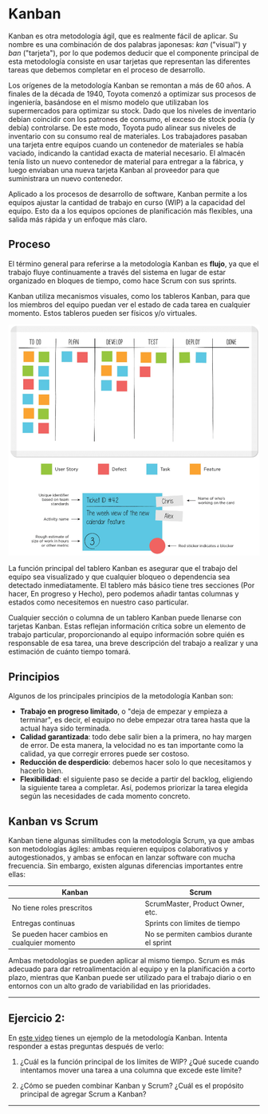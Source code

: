 # Kanban

Kanban es otra metodología ágil, que es realmente fácil de aplicar. Su nombre es una combinación de dos palabras japonesas: *kan* ("visual") y *ban* ("tarjeta"), por lo que podemos deducir que el componente principal de esta metodología consiste en usar tarjetas que representan las diferentes tareas que debemos completar en el proceso de desarrollo.

Los orígenes de la metodología Kanban se remontan a más de 60 años. A finales de la década de 1940, Toyota comenzó a optimizar sus procesos de ingeniería, basándose en el mismo modelo que utilizaban los supermercados para optimizar su stock. Dado que los niveles de inventario debían coincidir con los patrones de consumo, el exceso de stock podía (y debía) controlarse. De este modo, Toyota pudo alinear sus niveles de inventario con su consumo real de materiales. Los trabajadores pasaban una tarjeta entre equipos cuando un contenedor de materiales se había vaciado, indicando la cantidad exacta de material necesario. El almacén tenía listo un nuevo contenedor de material para entregar a la fábrica, y luego enviaban una nueva tarjeta Kanban al proveedor para que suministrara un nuevo contenedor.

Aplicado a los procesos de desarrollo de software, Kanban permite a los equipos ajustar la cantidad de trabajo en curso (WIP) a la capacidad del equipo. Esto da a los equipos opciones de planificación más flexibles, una salida más rápida y un enfoque más claro.

## **Proceso**

El término general para referirse a la metodología Kanban es **flujo**, ya que el trabajo fluye continuamente a través del sistema en lugar de estar organizado en bloques de tiempo, como hace Scrum con sus sprints.

Kanban utiliza mecanismos visuales, como los tableros Kanban, para que los miembros del equipo puedan ver el estado de cada tarea en cualquier momento. Estos tableros pueden ser físicos y/o virtuales.

<p align="center">
  <img src="kanban_board.png">
</p>

La función principal del tablero Kanban es asegurar que el trabajo del equipo sea visualizado y que cualquier bloqueo o dependencia sea detectado inmediatamente. El tablero más básico tiene tres secciones (Por hacer, En progreso y Hecho), pero podemos añadir tantas columnas y estados como necesitemos en nuestro caso particular.

Cualquier sección o columna de un tablero Kanban puede llenarse con tarjetas Kanban. Estas reflejan información crítica sobre un elemento de trabajo particular, proporcionando al equipo información sobre quién es responsable de esa tarea, una breve descripción del trabajo a realizar y una estimación de cuánto tiempo tomará.

## **Principios**

Algunos de los principales principios de la metodología Kanban son:

- **Trabajo en progreso limitado**, o "deja de empezar y empieza a terminar", es decir, el equipo no debe empezar otra tarea hasta que la actual haya sido terminada.
- **Calidad garantizada**: todo debe salir bien a la primera, no hay margen de error. De esta manera, la velocidad no es tan importante como la calidad, ya que corregir errores puede ser costoso.
- **Reducción de desperdicio**: debemos hacer solo lo que necesitamos y hacerlo bien.
- **Flexibilidad**: el siguiente paso se decide a partir del backlog, eligiendo la siguiente tarea a completar. Así, podemos priorizar la tarea elegida según las necesidades de cada momento concreto.
  


## Kanban vs Scrum

Kanban tiene algunas similitudes con la metodología Scrum, ya que ambas son metodologías ágiles: ambas requieren equipos colaborativos y autogestionados, y ambas se enfocan en lanzar software con mucha frecuencia. Sin embargo, existen algunas diferencias importantes entre ellas:

| **Kanban**                         | **Scrum**                          |
| ----------------------------------- | ----------------------------------- |
| No tiene roles prescritos           | ScrumMaster, Product Owner, etc.    |
| Entregas continuas                  | Sprints con límites de tiempo       |
| Se pueden hacer cambios en cualquier momento | No se permiten cambios durante el sprint |

Ambas metodologías se pueden aplicar al mismo tiempo. Scrum es más adecuado para dar retroalimentación al equipo y en la planificación a corto plazo, mientras que Kanban puede ser utilizado para el trabajo diario o en entornos con un alto grado de variabilidad en las prioridades.

---

## Ejercicio 2:

En [este video](https://www.youtube.com/watch?v=R8dYLbJiTUE) tienes un ejemplo de la metodología Kanban. Intenta responder a estas preguntas después de verlo:

1. ¿Cuál es la función principal de los límites de WIP? ¿Qué sucede cuando intentamos mover una tarea a una columna que excede este límite?
   
3. ¿Cómo se pueden combinar Kanban y Scrum? ¿Cuál es el propósito principal de agregar Scrum a Kanban?

---
